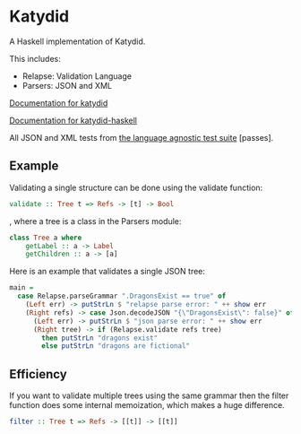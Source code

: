 # Katydid

A Haskell implementation of Katydid.

This includes:

  - Relapse: Validation Language 
  - Parsers: JSON and XML

[Documentation for katydid](http://katydid.github.io/)

[Documentation for katydid-haskell](https://katydid.github.io/katydid-haskell/)

All JSON and XML tests from [the language agnostic test suite](https://github.com/katydid/testsuite) [passes].

## Example

Validating a single structure can be done using the validate function:
```haskell
validate :: Tree t => Refs -> [t] -> Bool
```

, where a tree is a class in the Parsers module:
```haskell
class Tree a where
    getLabel :: a -> Label
    getChildren :: a -> [a]
```

Here is an example that validates a single JSON tree:
```haskell
main = 
  case Relapse.parseGrammar ".DragonsExist == true" of
    (Left err) -> putStrLn $ "relapse parse error: " ++ show err
    (Right refs) -> case Json.decodeJSON "{\"DragonsExist\": false}" of
      (Left err) -> putStrLn $ "json parse error: " ++ show err
      (Right tree) -> if (Relapse.validate refs tree)
        then putStrLn "dragons exist"
        else putStrLn "dragons are fictional"
```

## Efficiency

If you want to validate multiple trees using the same grammar then the filter function does some internal memoization, which makes a huge difference.

```haskell
filter :: Tree t => Refs -> [[t]] -> [[t]]
```


